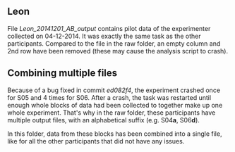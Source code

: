 ## Leon

File *Leon_20141201_AB_output* contains pilot data of the experimenter collected
on 04-12-2014. It was exactly the same task as the other participants. Compared
to the file in the raw folder, an empty column and 2nd row have been removed
(these may cause the analysis script to crash).

## Combining multiple files

Because of a bug fixed in commit *ed082f4*, the experiment crashed once for S05
and 4 times for S06. After a crash, the task was restarted until enough whole
blocks of data had been collected to together make up one whole experiment.
That's why in the raw folder, these participants have multiple output files,
with an alphabetical suffix (e.g. S04**a**, S06**d**).

In this folder, data from these blocks has been combined into a single file,
like for all the other participants that did not have any issues.
